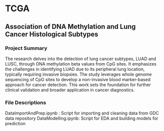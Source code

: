 # TCGA
## Association of DNA Methylation and Lung Cancer Histological Subtypes

### Project Summary
The research delves into the detection of lung cancer subtypes, LUAD and LUSC, through DNA methylation beta values from CpG sites. It emphasizes the challenges in identifying LUAD due to its peripheral lung location, typically requiring invasive biopsies. The study leverages whole genome sequencing of CpG sites to develop a non-invasive blood marker-based approach for cancer detection. This work sets the foundation for further clinical validation and broader application in cancer diagnostics.

### File Descriptions

DataImportAndPrep.ipynb : Script for importing and cleaning data from GDC data repository
DataModelling.ipynb: Script for EDA and building models for prediction

